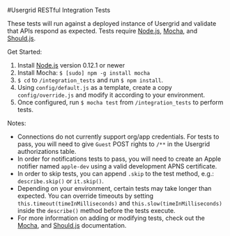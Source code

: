 #Usergrid RESTful Integration Tests

These tests will run against a deployed instance of Usergrid and validate that APIs respond as expected. Tests require [Node.js](https://nodejs.org), [Mocha](http://mochajs.org), and [Should.js](http://shouldjs.github.io). 

Get Started:

1. Install [Node.js](https://nodejs.org/download) version 0.12.1 or newer
2. Install Mocha: `$ [sudo] npm -g install mocha`
3. `$ cd` to `/integration_tests` and run `$ npm install`.
4. Using `config/default.js` as a template, create a copy `config/override.js` and modify it according to your environment.
5. Once configured, run `$ mocha test` from `/integration_tests` to perform tests.

Notes:

- Connections do not currently support org/app credentials. For tests to pass, you will need to give `Guest` POST rights to `/**` in the Usergrid authorizations table.
- In order for notifications tests to pass, you will need to create an Apple notifier named `apple-dev` using a valid development APNS certificate.
- In order to skip tests, you can append `.skip` to the test method, e.g.: `describe.skip()` or `it.skip()`.
- Depending on your environment, certain tests may take longer than expected. You can override timeouts by setting `this.timeout(timeInMilliseconds)` and `this.slow(timeInMilliseconds)` inside the `describe()` method before the tests execute.
- For more information on adding or modifying tests, check out the [Mocha](http://mochajs.org), and [Should.js](http://shouldjs.github.io) documentation.